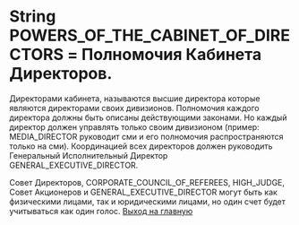 # String POWERS_OF_THE_CABINET_OF_DIRECTORS = Полномочия Кабинета Директоров. 
Директорами кабинета, называются высшие директора которые являются директорами своих дивизионов. 
Полномочия каждого директора должны быть описаны действующими законами. Но каждый директор должен управлять 
только своим дивизионом (пример: MEDIA_DIRECTOR руководит сми и его полномочия
распространяются только на сми). Координацией всех директоров должен руководить Генеральный Исполнительный Директор GENERAL_EXECUTIVE_DIRECTOR.

Совет Директоров, CORPORATE_COUNCIL_OF_REFEREES, HIGH_JUDGE, Совет Акционеров и GENERAL_EXECUTIVE_DIRECTOR могут быть как 
физическими лицами, так и юридическими лицами, но один счет будет учитываться как один голос. 
[Выход на главную](../readme.md)
